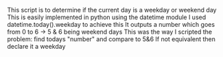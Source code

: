 This script is to determine if the current day is a weekday or weekend day
This is easily implemented in python using the datetime module
I used datetime.today().weekday to achieve this
It outputs a number which goes from 0 to 6 -> 5 & 6 being weekend days
This was the way I scripted the problem: find todays "number" and compare to 5&6
If not equivalent then declare it a weekday